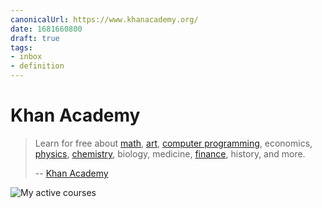 ```yaml
---
canonicalUrl: https://www.khanacademy.org/
date: 1681660800
draft: true
tags:
- inbox
- definition
---
```


# Khan Academy

> Learn for free about [math](./mathematics.md),
> [art](./art.md),
> [computer programming](./computer%20programming.md), economics,
> [physics](./physics.md), [chemistry](./chemistry.md),
> biology, medicine, [finance](./finance.md), history, and more.
>
> -- [Khan Academy](https://www.khanacademy.org/)

![My active courses](https://www.khanacademy.org/profile/me/courses)